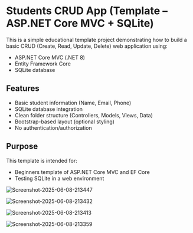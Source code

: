 # Students CRUD App (Template – ASP.NET Core MVC + SQLite)

This is a simple educational template project demonstrating how to build a basic CRUD (Create, Read, Update, Delete) web application using:

- ASP.NET Core MVC (.NET 8)
- Entity Framework Core
- SQLite database

## Features

- Basic student information (Name, Email, Phone) 
- SQLite database integration
- Clean folder structure (Controllers, Models, Views, Data)
- Bootstrap-based layout (optional styling)
- No authentication/authorization

## Purpose

This template is intended for:

- Beginners template of ASP.NET Core MVC and EF Core
- Testing SQLite in a web environment

![Screenshot-2025-06-08-213447](https://github.com/user-attachments/assets/3b280e95-4549-4843-8d2f-9a0a0581519a)

![Screenshot-2025-06-08-213432](https://github.com/user-attachments/assets/49a605e2-504f-4432-b2c5-f16fabc4b69e)

![Screenshot-2025-06-08-213413](https://github.com/user-attachments/assets/20673fc5-4a21-4677-8ba5-d4c44a20ec9d)

![Screenshot-2025-06-08-213359](https://github.com/user-attachments/assets/1e2198e2-79ac-47ed-915b-f8a49d7a5ad9)
